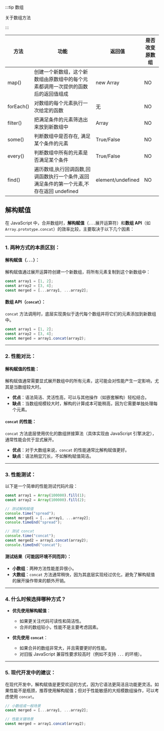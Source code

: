 :::tip 数组

关于数组方法

:::

| 方法      | 功能                                                                                     | 返回值            | 是否改变原数组 |
| --------- | ---------------------------------------------------------------------------------------- | ----------------- | -------------- |
| map()     | 创建一个新数组，这个新数组由原数组中的每个元素都调用一次提供的函数后的返回值组成         | new Array         | NO             |
| forEach() | 对数组的每个元素执行一次给定的函数                                                       | 无                | NO             |
| filter()  | 把满足条件的元素筛选出来放到新数组中                                                     | Array             | NO             |
| some()    | 判断数组中是否存在, 满足某个条件的元素                                                   | True/False        | NO             |
| every()   | 判断数组中所有的元素是否满足某个条件                                                     | True/False        | NO             |
| find()    | 遍历数组,执行回调函数,回调函数执行一个条件,返回满足条件的第一个元素,不存在返回 undefined | element/undefined | NO             |

## 解构赋值

在 JavaScript 中，合并数组时，**解构赋值**（`...`展开运算符）和**数组 API**（如 `Array.prototype.concat`）的效率比较，主要取决于以下几个因素：

---

### 1. **两种方式的本质区别**：

#### **解构赋值（`...`）**：

解构赋值通过展开运算符创建一个新数组，将所有元素复制到这个新数组中：

```javascript
const array1 = [1, 2];
const array2 = [3, 4];
const merged = [...array1, ...array2];
```

#### **数组 API（`concat`）**：

`concat` 方法调用时，底层实现类似于迭代每个数组并将它们的元素添加到新数组中。

```javascript
const array1 = [1, 2];
const array2 = [3, 4];
const merged = array1.concat(array2);
```

---

### 2. **性能对比**：

#### **解构赋值的性能**：

解构赋值通常需要显式展开数组中的所有元素，这可能会对性能产生一定影响，尤其是当数组较大时。

- **优点**：语法简洁、灵活性高，可以与其他操作（如嵌套解构）轻松结合。
- **缺点**：当数组规模较大时，解构的计算成本可能稍高，因为它需要单独处理每个元素。

#### **`concat` 的性能**：

`concat` 方法底层使用优化的数组拼接算法（具体实现由 JavaScript 引擎决定），通常性能会优于显式展开。

- **优点**：对于大数组来说，`concat` 的性能通常比解构赋值更好。
- **缺点**：语法稍显冗长，不如解构赋值简洁。

---

### 3. **性能测试**：

以下是一个简单的性能测试代码片段：

```javascript
const array1 = Array(100000).fill(1);
const array2 = Array(100000).fill(2);

// 测试解构赋值
console.time("spread");
const merged1 = [...array1, ...array2];
console.timeEnd("spread");

// 测试 concat
console.time("concat");
const merged2 = array1.concat(array2);
console.timeEnd("concat");
```

#### **测试结果**（可能因环境不同而异）：

- **小数组**：两种方法性能差异很小。
- **大数组**：`concat` 方法通常稍快，因为其底层实现经过优化，避免了解构赋值的展开操作带来的额外开销。

---

### 4. **什么时候选择哪种方式？**

- **优先使用解构赋值**：

  - 如果更关注代码可读性和简洁性。
  - 合并的数组较小，性能不是主要考虑因素。

- **优先使用 `concat`**：
  - 如果合并的数组非常大，并且需要更好的性能。
  - 对旧版 JavaScript 兼容性要求较高时（例如不支持 `...` 的环境）。

---

### 5. **现代开发中的建议**：

在现代开发中，解构赋值是更受欢迎的方式，因为它语法更简洁且功能更灵活。如果性能不是瓶颈，推荐使用解构赋值；但对于性能敏感的大规模数组操作，可以考虑使用 `concat`。

```javascript
// 小数组或一般场景
const merged = [...array1, ...array2];

// 性能关键场景
const merged = array1.concat(array2);
```
